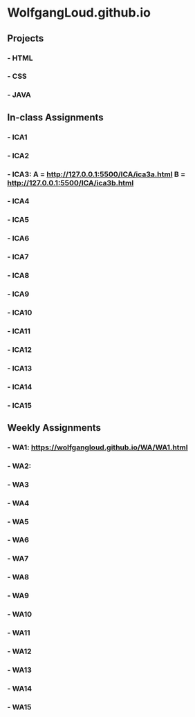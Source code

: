# WolfgangLoud.github.io

## Projects
### - HTML
### - CSS
### - JAVA

## In-class Assignments
### - ICA1
### - ICA2
### - ICA3: A = http://127.0.0.1:5500/ICA/ica3a.html B = http://127.0.0.1:5500/ICA/ica3b.html
### - ICA4
### - ICA5
### - ICA6
### - ICA7
### - ICA8
### - ICA9
### - ICA10
### - ICA11
### - ICA12
### - ICA13
### - ICA14
### - ICA15

## Weekly Assignments
### - WA1: https://wolfgangloud.github.io/WA/WA1.html
### - WA2: 
### - WA3
### - WA4
### - WA5
### - WA6
### - WA7
### - WA8
### - WA9
### - WA10
### - WA11
### - WA12
### - WA13
### - WA14
### - WA15
